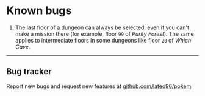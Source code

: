 # Known bugs

1. The last floor of a dungeon can always be selected, even if you can't make a mission there (for example, floor `99` of *Purity Forest*). The same applies to intermediate floors in some dungeons like floor `20` of *Which Cave*.

---------------------------------------------

## Bug tracker

Report new bugs and request new features at [github.com/lateo96/pokem](github.com/lateo96/pokem).